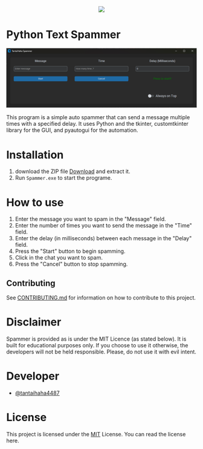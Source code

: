 <div align="center">
    <img src="https://github.com/tantaihaha4487/Python-Text-Spammer/blob/34f5463b4d810a58add873d4a8b0932aede73f9f/pics/Screenshot%202023-04-11%20174318.png">
 </div>

# Python Text Spammer

![image](pics/example.png)

This program is a simple auto spammer that can send a message multiple times with a specified delay. It uses Python and the tkinter, customtkinter library for the GUI, and pyautogui for the automation.

<!-- # Requirements
* Python 3.xx [Download](https://www.python.org/downloads/)
-->
# Installation
1. download the ZIP file [Download](https://github.com/tantaihaha4487/Python-Text-Spammer/releases/download/v3.0/main.zip) and extract it.
2. Run `Spammer.exe` to start the programe.

# How to use
1. Enter the message you want to spam in the "Message" field.
2. Enter the number of times you want to send the message in the "Time" field.
3. Enter the delay (in milliseconds) between each message in the "Delay" field.
4. Press the "Start" button to begin spamming.
5. Click in the chat you want to spam.
6. Press the "Cancel" button to stop spamming.

## Contributing

See [CONTRIBUTING.md](CONTRIBUTING.md) for information on how to contribute to this project.

# Disclaimer
Spammer is provided as is under the MIT Licence (as stated below). It is built for educational purposes only. If you choose to use it otherwise, the developers will not be held responsible. Please, do not use it with evil intent.

# Developer
* [@tantaihaha4487](https://github.com/tantaihaha4487)

# License
This project is licensed under the [MIT](LICENSE) License. You can read the license here.
